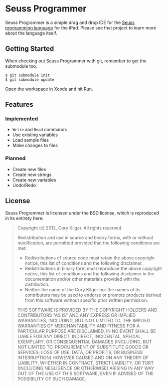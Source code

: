 Seuss Programmer
================

Seuss Programmer is a simple drag and drop IDE for the [Seuss programming language](http://github.com/cmkilger/Seuss) for the iPad. Please see that project to learn more about the language itself.

Getting Started
---------------

When checking out Seuss Programmer with git, remember to get the submodule too.

    $ git submodule init
    $ git submodule update
    
Open the workspace in Xcode and hit Run.

Features
--------

### Implemented ###

* `Write` and `Read` commands
* Use existing variables
* Load sample files
* Make changes to files

### Planned ###

* Create new files
* Create new strings
* Create new variables
* Undo/Redo

License
-------

Seuss Programmer is licensed under the BSD license, which is reproduced in its entirety here:

>Copyright (c) 2012, Cory Kilger.
>All rights reserved.
>
>Redistribution and use in source and binary forms, with or without
>modification, are permitted provided that the following conditions are met:
>
>    * Redistributions of source code must retain the above copyright
>      notice, this list of conditions and the following disclaimer.
>    * Redistributions in binary form must reproduce the above copyright
>      notice, this list of conditions and the following disclaimer in the
>      documentation and/or other materials provided with the distribution.
>    * Neither the name of the Cory Kilger nor the
>      names of its contributors may be used to endorse or promote products
>      derived from this software without specific prior written permission.
>
>THIS SOFTWARE IS PROVIDED BY THE COPYRIGHT HOLDERS AND CONTRIBUTORS "AS IS" AND
>ANY EXPRESS OR IMPLIED WARRANTIES, INCLUDING, BUT NOT LIMITED TO, THE IMPLIED
>WARRANTIES OF MERCHANTABILITY AND FITNESS FOR A PARTICULAR PURPOSE ARE
>DISCLAIMED. IN NO EVENT SHALL <COPYRIGHT HOLDER> BE LIABLE FOR ANY
>DIRECT, INDIRECT, INCIDENTAL, SPECIAL, EXEMPLARY, OR CONSEQUENTIAL DAMAGES
>(INCLUDING, BUT NOT LIMITED TO, PROCUREMENT OF SUBSTITUTE GOODS OR SERVICES;
>LOSS OF USE, DATA, OR PROFITS; OR BUSINESS INTERRUPTION) HOWEVER CAUSED AND
>ON ANY THEORY OF LIABILITY, WHETHER IN CONTRACT, STRICT LIABILITY, OR TORT
>(INCLUDING NEGLIGENCE OR OTHERWISE) ARISING IN ANY WAY OUT OF THE USE OF THIS
>SOFTWARE, EVEN IF ADVISED OF THE POSSIBILITY OF SUCH DAMAGE.